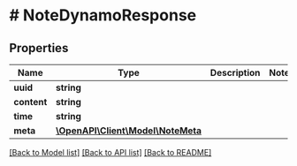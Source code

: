 # # NoteDynamoResponse

## Properties

Name | Type | Description | Notes
------------ | ------------- | ------------- | -------------
**uuid** | **string** |  |
**content** | **string** |  |
**time** | **string** |  |
**meta** | [**\OpenAPI\Client\Model\NoteMeta**](NoteMeta.md) |  |

[[Back to Model list]](../../README.md#models) [[Back to API list]](../../README.md#endpoints) [[Back to README]](../../README.md)
